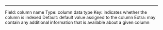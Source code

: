 ---
Field: column name
Type: column data type
Key: indicates whether the column is indexed
Default: default value assigned to the column
Extra: may contain any additional information that is available about a given column